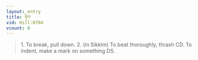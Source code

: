 ```yaml
---
layout: entry
title: རྟིབ་
vid: Hill:0704
vcount: 0
---
```

> 1\. To break, pull down\. 2\. (in Sikkim) To beat thoroughly, thrash CD\. To indent, make a mark on something DS\.


